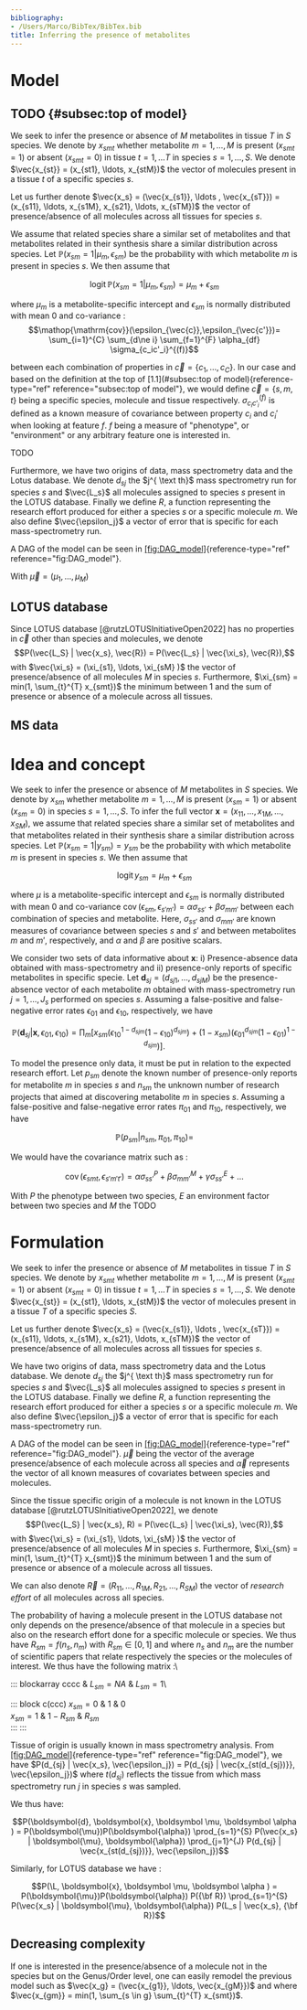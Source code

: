 ```yaml
---
bibliography:
- /Users/Marco/BibTex/BibTex.bib
title: Inferring the presence of metabolites
---
```


# Model

## TODO {#subsec:top of model}

We seek to infer the presence or absence of $M$ metabolites in tissue
$T$ in $S$ species. We denote by $x_{smt}$ whether metabolite
$m=1,\ldots,M$ is present ($x_{smt}=1$) or absent ($x_{smt}=0$) in
tissue $t = 1, \ldots T$ in species $s=1,\ldots,S$. We denote
$\vec{x_{st}} = (x_{st1}, \ldots, x_{stM})$ the vector of molecules
present in a tissue $t$ of a specific species $s$.

Let us further denote
$\vec{x_s} = (\vec{x_{s1}}, \ldots , \vec{x_{sT}}) = (x_{s11}, \ldots, x_{s1M}, x_{s21}, \ldots, x_{sTM})$
the vector of presence/absence of all molecules across all tissues for
species $s$.

We assume that related species share a similar set of metabolites and
that metabolites related in their synthesis share a similar distribution
across species. Let $\mathbb{P}(x_{sm}=1|\mu_m, \epsilon_{sm})$ be the
probability with which metabolite $m$ is present in species $s$. We then
assume that

$$\mathop{\mathrm{logit}}\mathbb{P}(x_{sm}=1|\mu_m, \epsilon_{sm}) = \mu_m + \epsilon_{sm}$$

where $\mu_m$ is a metabolite-specific intercept and $\epsilon_{sm}$ is
normally distributed with mean 0 and co-variance :
$$\mathop{\mathrm{cov}}(\epsilon_{\vec{c}},\epsilon_{\vec{c'}})= \sum_{i=1}^{C} \sum_{d\ne i} \sum_{f=1}^{F} \alpha_{df} \sigma_{c_ic'_i}^{(f)}$$

between each combination of properties in
$\vec{c} = \{c_1, \ldots, c_C\}$. In our case and based on the
definition at the top of
[1.1](#subsec:top of model){reference-type="ref"
reference="subsec:top of model"}, we would define
$\vec{c} = \{s, m, t\}$ being a specific species, molecule and tissue
respectively. $\sigma_{c_ic'_i}^{(f)}$ is defined as a known measure of
covariance between property $c_i$ and $c_i'$ when looking at feature
$f$. $f$ being a measure of \"phenotype\", or \"environment\" or any
arbitrary feature one is interested in.

TODO

Furthermore, we have two origins of data, mass spectrometry data and the
Lotus database. We denote $d_{sj}$ the $j^{ \text th}$ mass spectrometry
run for species $s$ and $\vec{L_s}$ all molecules assigned to species
$s$ present in the LOTUS database. Finally we define $R$, a function
representing the research effort produced for either a species $s$ or a
specific molecule $m$. We also define $\vec{\epsilon_j}$ a vector of
error that is specific for each mass-spectrometry run.

A DAG of the model can be seen in
[\[fig:DAG_model\]](#fig:DAG_model){reference-type="ref"
reference="fig:DAG_model"}.

With $\vec{\mu} = (\mu_1, \ldots, \mu_M)$

## LOTUS database

Since LOTUS database [@rutzLOTUSInitiativeOpen2022] has no properties in
$\vec{c}$ other than species and molecules, we denote
$$P(\vec{L_S} | \vec{x_s}, \vec{R}) = P(\vec{L_s} | \vec{\xi_s}, \vec{R}),$$
with $\vec{\xi_s} = (\xi_{s1}, \ldots, \xi_{sM} )$ the vector of
presence/absence of all molecules $M$ in species $s$. Furthermore,
$\xi_{sm} = min(1, \sum_{t}^{T} x_{smt})$ the minimum between $1$ and
the sum of presence or absence of a molecule across all tissues.

## MS data

# Idea and concept

We seek to infer the presence or absence of $M$ metabolites in $S$
species. We denote by $x_{sm}$ whether metabolite $m=1,\ldots,M$ is
present ($x_{sm}=1$) or absent ($x_{sm}=0$) in species $s=1,\ldots,S$.
To infer the full vector
$\boldsymbol{x}=(x_{11}, \ldots, x_{1M},\ldots,x_{SM})$, we assume that
related species share a similar set of metabolites and that metabolites
related in their synthesis share a similar distribution across species.
Let $\mathbb{P}(x_{sm}=1|y_{sm})=y_{sm}$ be the probability with which
metabolite $m$ is present in species $s$. We then assume that

$$\mathop{\mathrm{logit}}y_{sm} = \mu_m + \epsilon_{sm}$$

where $\mu$ is a metabolite-specific intercept and $\epsilon_{sm}$ is
normally distributed with mean 0 and co-variance
$\mathop{\mathrm{cov}}(\epsilon_{sm},\epsilon_{s'm'})=\alpha \sigma_{ss'} + \beta \sigma_{mm'}$
between each combination of species and metabolite. Here, $\sigma_{ss'}$
and $\sigma_{mm'}$ are known measures of covariance between species $s$
and $s'$ and between metabolites $m$ and $m'$, respectively, and
$\alpha$ and $\beta$ are positive scalars.

We consider two sets of data informative about $\boldsymbol{x}$: i)
Presence-absence data obtained with mass-spectrometry and ii)
presence-only reports of specific metabolites in specific specie. Let
$\boldsymbol{d}_{sj}=(d_{sj1}, \ldots, d_{sjM})$ be the presence-absence
vector of each metabolite $m$ obtained with mass-spectrometry run
$j=1,\ldots,J_s$ performed on species $s$. Assuming a false-positive and
false-negative error rates $\epsilon_{01}$ and $\epsilon_{10}$,
respectively, we have

$$\mathbb{P}(\boldsymbol{d}_{sj}|\boldsymbol{x}, \epsilon_{01}, \epsilon_{10}) = \prod_m \left[ x_{sm}\left(\epsilon_{10}^{1-d_{sjm}}(1-\epsilon_{10})^{d_{sjm}}\right) + (1-x_{sm})\left( \epsilon_{01}^{d_{sjm}}(1-\epsilon_{01})^{1-d_{sjm}}\right)\right].$$

To model the presence only data, it must be put in relation to the
expected research effort. Let $p_{sm}$ denote the known number of
presence-only reports for metabolite $m$ in species $s$ and $n_{sm}$ the
unknown number of research projects that aimed at discovering metabolite
$m$ in species $s$. Assuming a false-positive and false-negative error
rates $\pi_{01}$ and $\pi_{10}$, respectively, we have

$$\mathbb{P}(p_{sm}|n_{sm}, \pi_{01}, \pi_{10}) =$$

We would have the covariance matrix such as :

$$\mathop{\mathrm{cov}}(\epsilon_{smt}, \epsilon_{s'm't'}) = \alpha \sigma_{ss'}^P + \beta \sigma_{mm'}^M + \gamma \sigma_{ss'}^E + \ldots$$

With $P$ the phenotype between two species, $E$ an environment factor
between two species and $M$ the TODO

# Formulation

We seek to infer the presence or absence of $M$ metabolites in tissue
$T$ in $S$ species. We denote by $x_{smt}$ whether metabolite
$m=1,\ldots,M$ is present ($x_{smt}=1$) or absent ($x_{smt}=0$) in
tissue $t = 1, \ldots T$ in species $s=1,\ldots,S$. We denote
$\vec{x_{st}} = (x_{st1}, \ldots, x_{stM})$ the vector of molecules
present in a tissue $T$ of a specific species $S$.

Let us further denote
$\vec{x_s} = (\vec{x_{s1}}, \ldots , \vec{x_{sT}}) = (x_{s11}, \ldots, x_{s1M}, x_{s21}, \ldots, x_{sTM})$
the vector of presence/absence of all molecules across all tissues for
species $s$.

We have two origins of data, mass spectrometry data and the Lotus
database. We denote $d_{sj}$ the $j^{ \text th}$ mass spectrometry run
for species $s$ and $\vec{L_s}$ all molecules assigned to species $s$
present in the LOTUS database. Finally we define $R$, a function
representing the research effort produced for either a species $s$ or a
specific molecule $m$. We also define $\vec{\epsilon_j}$ a vector of
error that is specific for each mass-spectrometry run.

A DAG of the model can be seen in
[\[fig:DAG_model\]](#fig:DAG_model){reference-type="ref"
reference="fig:DAG_model"}. $\vec{\mu}$ being the vector of the average
presence/absence of each molecule across all species and $\vec{\alpha}$
represents the vector of all known measures of covariates between
species and molecules.

Since the tissue specific origin of a molecule is not known in the LOTUS
database [@rutzLOTUSInitiativeOpen2022], we denote
$$P(\vec{L_S} | \vec{x_s}, R) = P(\vec{L_s} | \vec{\xi_s}, \vec{R}),$$
with $\vec{\xi_s} = (\xi_{s1}, \ldots, \xi_{sM} )$ the vector of
presence/absence of all molecules $M$ in species $s$. Furthermore,
$\xi_{sm} = min(1, \sum_{t}^{T} x_{smt})$ the minimum between $1$ and
the sum of presence or absence of a molecule across all tissues.

We can also denote
$\vec{R} = (R_{11}, \ldots, R_{1M}, R_{21}, \ldots, R_{SM})$ the vector
of *research effort* of all molecules across all species.

The probability of having a molecule present in the LOTUS database not
only depends on the presence/absence of that molecule in a species but
also on the research effort done for a specific molecule or species. We
thus have $R_{sm} = f(n_s, n_m)$ with $R_{sm} \in [0,1]$ and where $n_s$
and $n_m$ are the number of scientific papers that relate respectively
the species or the molecules of interest. We thus have the following
matrix :\

::: blockarray
cccc & $L_{sm} = NA$ & $L_{sm} = 1$\

::: block
c(ccc) $x_{sm}=0$ & $1$ & $0$\
$x_{sm}=1$ & $1-R_{sm}$ & $R_{sm}$\
:::
:::

Tissue of origin is usually known in mass spectrometry analysis. From
[\[fig:DAG_model\]](#fig:DAG_model){reference-type="ref"
reference="fig:DAG_model"}, we have
$P(d_{sj} | \vec{x_s}, \vec{\epsilon_j}) = P(d_{sj} | \vec{x_{st(d_{sj})}}, \vec{\epsilon_j})$
where $t(d_{sj})$ reflects the tissue from which mass spectrometry run
$j$ in species $s$ was sampled.

We thus have:

$$P(\boldsymbol{d}, \boldsymbol{x}, \boldsymbol \mu, \boldsymbol \alpha )  = P(\boldsymbol{\mu})P(\boldsymbol{\alpha}) \prod_{s=1}^{S} P(\vec{x_s} | \boldsymbol{\mu}, \boldsymbol{\alpha}) \prod_{j=1}^{J} P(d_{sj} | \vec{x_{st(d_{sj})}}, \vec{\epsilon_j})$$

Similarly, for LOTUS database we have :

$$P(\L, \boldsymbol{x}, \boldsymbol \mu, \boldsymbol \alpha ) = P(\boldsymbol{\mu})P(\boldsymbol{\alpha}) P({\bf R}) \prod_{s=1}^{S} P(\vec{x_s} | \boldsymbol{\mu}, \boldsymbol{\alpha}) P(L_s | \vec{x_s}, {\bf R})$$

## Decreasing complexity

If one is interested in the presence/absence of a molecule not in the
species but on the Genus/Order level, one can easily remodel the
previous model such as
$\vec{x_g} = (\vec{x_{g1}}, \ldots, \vec{x_{gM}})$ and where
$\vec{x_{gm}} = min(1, \sum_{s \in g} \sum_{t}^{T} x_{smt})$.
